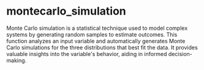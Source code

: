 # montecarlo_simulation
  Monte Carlo simulation is a statistical technique used to model complex systems by generating random samples to estimate outcomes. This function analyzes an input variable and automatically generates Monte Carlo simulations for the three distributions that best fit the data. It provides valuable insights into the variable's behavior, aiding in informed decision-making.
